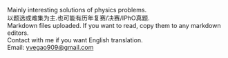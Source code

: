 Mainly interesting solutions of physics problems.  
以题选或难集为主.也可能有历年复赛/决赛/IPhO真题.   
Markdown files uploaded. If you want to read, copy them to any markdown editors.   
Contact with me if you want English translation.   
Email: yvegao909@gmail.com
